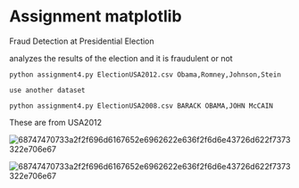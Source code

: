 # Assignment matplotlib
Fraud Detection at Presidential Election

analyzes the results of the election and it is fraudulent or not

```
python assignment4.py ElectionUSA2012.csv Obama,Romney,Johnson,Stein

use another dataset

python assignment4.py ElectionUSA2008.csv BARACK OBAMA,JOHN McCAIN
```


These are from USA2012

![68747470733a2f2f696d6167652e6962622e636f2f6d6e43726d622f7373322e706e67](https://user-images.githubusercontent.com/27926328/34426851-f7b79abc-ec4b-11e7-9151-a9686ae8a08f.png)


![68747470733a2f2f696d6167652e6962622e636f2f6d6e43726d622f7373322e706e67](https://user-images.githubusercontent.com/27926328/34426856-011a9050-ec4c-11e7-92ce-2550432fc4f7.png)


